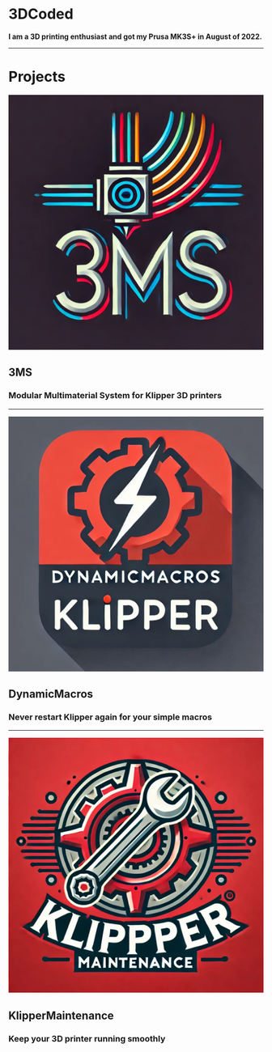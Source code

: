 # 3DCoded

**I am a 3D printing enthusiast and got my Prusa MK3S+ in August of 2022.**

---

# Projects

![](3ms.png)
## 3MS
### Modular Multimaterial System for Klipper 3D printers

---

![](dynamicmacros.png)
## DynamicMacros
### Never restart Klipper again for your simple macros

---

![](klippermaintenance.png)
## KlipperMaintenance
### Keep your 3D printer running smoothly
